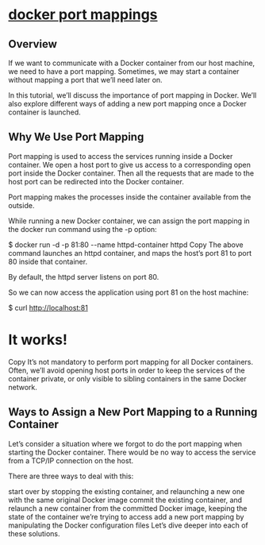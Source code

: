 # **[docker port mappings](https://www.baeldung.com/ops/assign-port-docker-container)**

## Overview

If we want to communicate with a Docker container from our host machine, we need to have a port mapping. Sometimes, we may start a container without mapping a port that we’ll need later on.

In this tutorial, we’ll discuss the importance of port mapping in Docker. We’ll also explore different ways of adding a new port mapping once a Docker container is launched.

## Why We Use Port Mapping

Port mapping is used to access the services running inside a Docker container. We open a host port to give us access to a corresponding open port inside the Docker container. Then all the requests that are made to the host port can be redirected into the Docker container.

Port mapping makes the processes inside the container available from the outside.

While running a new Docker container, we can assign the port mapping in the docker run command using the -p option:

$ docker run -d -p 81:80 --name httpd-container httpd
Copy
The above command launches an httpd container, and maps the host’s port 81 to port 80 inside that container.

By default, the httpd server listens on port 80.

So we can now access the application using port 81 on the host machine:

$ curl <http://localhost:81>
<html><body><h1>It works!</h1></body></html>
Copy
It’s not mandatory to perform port mapping for all Docker containers. Often, we’ll avoid opening host ports in order to keep the services of the container private, or only visible to sibling containers in the same Docker network.

## Ways to Assign a New Port Mapping to a Running Container

Let’s consider a situation where we forgot to do the port mapping when starting the Docker container. There would be no way to access the service from a TCP/IP connection on the host.

There are three ways to deal with this:

start over by stopping the existing container, and relaunching a new one with the same original Docker image
commit the existing container, and relaunch a new container from the committed Docker image, keeping the state of the container we’re trying to access
add a new port mapping by manipulating the Docker configuration files
Let’s dive deeper into each of these solutions.
